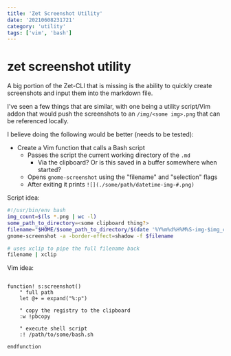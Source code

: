 ```yaml
---
title: 'Zet Screenshot Utility'
date: '20210608231721'
category: 'utility'
tags: ['vim', 'bash']
---
```


# zet screenshot utility
A big portion of the Zet-CLI that is missing is the ability to quickly create
screenshots and input them into the markdown file.

I've seen a few things that are similar, with one being a utility script/Vim
addon that would push the screenshots to an `/img/<some img>.png` that can
be referenced locally.

I believe doing the following would be better (needs to be tested):
* Create a Vim function that calls a Bash script
    * Passes the script the current working directory of the `.md`
        * Via the clipboard? Or is this saved in a buffer somewhere when started?
    * Opens `gnome-screenshot` using the "filename" and "selection" flags
    * After exiting it prints `![](./some/path/datetime-img-#.png)`

Script idea:
```bash
#!/usr/bin/env bash
img_count=$(ls *.png | wc -l)
some_path_to_directory=<some clipboard thing?>
filename="$HOME/$some_path_to_directory/$(date '%Y%m%d%H%M%S-img-$img_count')"
gnome-screenshot -a -border-effect=shadow -f $filename

# uses xclip to pipe the full filename back
filename | xclip
```

Vim idea:
```vim

function! s:screenshot()
    " full path
    let @+ = expand("%:p")

    " copy the registry to the clipboard
    :w !pbcopy

    " execute shell script
    :! /path/to/some/bash.sh

endfunction

```

